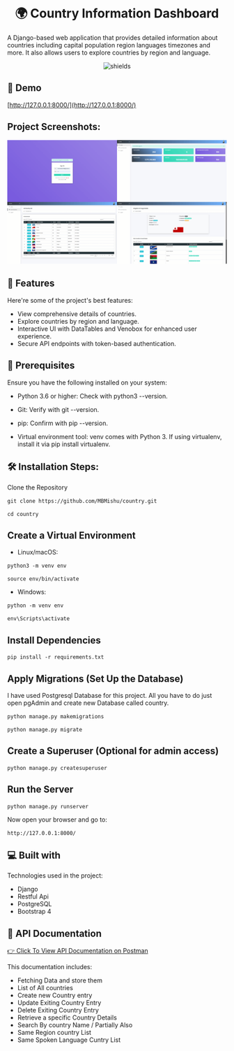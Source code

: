 <h1 align="center" id="title">🌍 Country Information Dashboard</h1>

<p id="description">A Django-based web application that provides detailed information about countries including capital population region languages timezones and more. It also allows users to explore countries by region and language.</p>

<p align="center"><img src="https://img.shields.io/badge/django-Rest_Api-blue" alt="shields"></p>

<h2>🚀 Demo</h2>

[http://127.0.0.1:8000/](http://127.0.0.1:8000/)

<h2>Project Screenshots:</h2>

<img src="https://github.com/MBMishu/country/blob/main/banner.png" alt="project-screenshot">

<h2>🧐 Features</h2>

Here're some of the project's best features:

- View comprehensive details of countries.
- Explore countries by region and language.
- Interactive UI with DataTables and Venobox for enhanced user experience.
- Secure API endpoints with token-based authentication.

<h2>🧰 Prerequisites</h2>

Ensure you have the following installed on your system:

- Python 3.6 or higher: Check with python3 --version.

- Git: Verify with git --version.

- pip: Confirm with pip --version.

- Virtual environment tool: venv comes with Python 3. If using virtualenv, install it via pip install virtualenv.

<h2>🛠️ Installation Steps:</h2>

<p>Clone the Repository</p>

```
git clone https://github.com/MBMishu/country.git
```

```
cd country
```

<h2>Create a Virtual Environment</h2>

- Linux/macOS:

```
python3 -m venv env
```

```
source env/bin/activate
```

- Windows:

```
python -m venv env
```

```
env\Scripts\activate
```

<h2>Install Dependencies</h2>

```
pip install -r requirements.txt
```

<h2>Apply Migrations (Set Up the Database)</h2>

I have used Postgresql Database for this project. All you have to do just open pgAdmin and create new Database called country.

```
python manage.py makemigrations
```

```
python manage.py migrate
```

<h2>Create a Superuser (Optional for admin access)</h2>

```
python manage.py createsuperuser
```

<h2> Run the Server</h2>

```
python manage.py runserver
```

Now open your browser and go to:

```
http://127.0.0.1:8000/
```

<h2>💻 Built with</h2>

Technologies used in the project:

- Django
- Restful Api
- PostgreSQL
- Bootstrap 4

<h2>📘 API Documentation</h2>

[👉 Click To View API Documentation on Postman](https://documenter.getpostman.com/view/16581078/2sB2qUnjZS)

This documentation includes:

- Fetching Data and store them
- List of All countries
- Create new Country entry
- Update Exiting Country Entry
- Delete Exiting Country Entry
- Retrieve a specific Country Details
- Search By country Name / Partially Also
- Same Region country List
- Same Spoken Language Cuntry List
